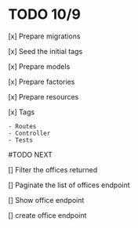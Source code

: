 # TODO 10/9

[x] Prepare migrations

[x] Seed the initial tags

[x] Prepare models

[x] Prepare factories

[x] Prepare resources

[x] Tags

    - Routes
    - Controller
    - Tests



#TODO NEXT

[] Filter the offices returned

[] Paginate the list of offices endpoint

[] Show office endpoint

[] create office endpoint
